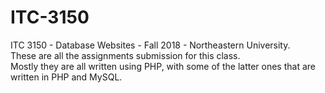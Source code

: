 # ITC-3150
ITC 3150 - Database Websites - Fall 2018 - Northeastern University.<br/>
These are all the assignments submission for this class.<br/>
Mostly they are all written using PHP, with some of the latter ones that are written in PHP and MySQL.
